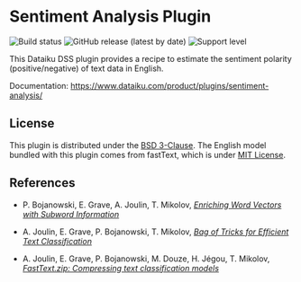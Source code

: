 # Sentiment Analysis Plugin

![Build status](https://github.com/dataiku/dss-plugin-nlp-sentiment-analysis/actions/workflows/auto-make.yml/badge.svg) ![GitHub release (latest by date)](https://img.shields.io/github/v/release/dataiku/dss-plugin-nlp-sentiment-analysis?logo=github) ![Support level](https://img.shields.io/badge/support-Unsupported-orange)

This Dataiku DSS plugin provides a recipe to estimate the sentiment polarity (positive/negative) of text data in English.

Documentation: https://www.dataiku.com/product/plugins/sentiment-analysis/


## License

This plugin is distributed under the [BSD 3-Clause](LICENSE).
The English model bundled with this plugin comes from fastText, which is under [MIT License](https://github.com/facebookresearch/fastText/blob/master/LICENSE).


## References

- P. Bojanowski, E. Grave, A. Joulin, T. Mikolov, [*Enriching Word Vectors with Subword Information*](https://arxiv.org/abs/1607.04606)

- A. Joulin, E. Grave, P. Bojanowski, T. Mikolov, [*Bag of Tricks for Efficient Text Classification*](https://arxiv.org/abs/1607.01759)

- A. Joulin, E. Grave, P. Bojanowski, M. Douze, H. Jégou, T. Mikolov, [*FastText.zip: Compressing text classification models*](https://arxiv.org/abs/1612.03651)

